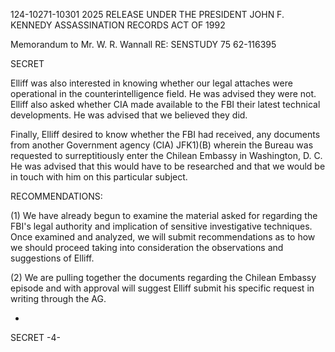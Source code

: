 124-10271-10301 2025 RELEASE UNDER THE PRESIDENT JOHN F. KENNEDY ASSASSINATION RECORDS ACT OF 1992

Memorandum to Mr. W. R. Wannall
RE: SENSTUDY 75
62-116395

SECRET

Elliff was also interested in knowing whether our
legal attaches were operational in the counterintelligence field.
He was advised they were not. Elliff also asked whether CIA
made available to the FBI their latest technical developments.
He was advised that we believed they did.

Finally, Elliff desired to know whether the FBI had
received, any documents from another Government agency (CIA) JFK1)(B)
wherein the Bureau was requested to surreptitiously enter the
Chilean Embassy in Washington, D. C. He was advised that this
would have to be researched and that we would be in touch with
him on this particular subject.

RECOMMENDATIONS:

(1) We have already begun to examine the material asked
for regarding the FBI's legal authority and implication of
sensitive investigative techniques. Once examined and analyzed,
we will submit recommendations as to how we should proceed taking
into consideration the observations and suggestions of Elliff.

(2) We are pulling together the documents regarding
the Chilean Embassy episode and with approval will suggest
Elliff submit his specific request in writing through the AG.

*

SECRET
-4-
```
